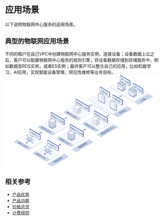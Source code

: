 # 应用场景

以下说明物联网中心服务的适用场景。

## 典型的物联网应用场景
不同的租户在自己VPC中创建物联网中心服务实例，连接设备；设备数据上云之后，客户可以配置物联网中心服务的规则引擎，将设备数据存储到存储服务中，例如数据库RDS实例，或者ES实例；最终客户可以整合自己的应用，比如机器学习、AI应用，实现智能设备管理、预见性维修等业务目标。
![设备上云场景](../../../../image/IoT/IoT-Hub/iothub-005.png)

## 相关参考

- [产品优势](../Introduction/Benefits.md)
- [产品功能](../Introduction/Features.md)
- [价格总览](../Pricing/Price-Overview.md)
- [计费规则](../Pricing/Billing-Rules.md)
